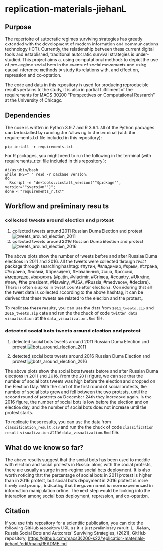 # replication-materials-jiehanL
## Purpose
The repertoire of autocratic regimes surviving strategies has greatly extended with the development of modern information and communications technology (ICT). Currently, the relationship between these current digital tools and established, traditional autocratic survival strategies is under-studied. This project aims at using computational methods to depict the use of pro-regime social bots in the events of social movements and using causal inference methods to study its relations with, and effect on, repression and co-optation. 

The code and data in this repository is used for producing reproducible results pertains to the study, it is also in partial fulfillment of the requirements for MACS 30200 "Perspectives on Computational Research" at the University of Chicago.

## Dependencies
The code is written in Python 3.9.7 and R 3.6.1. All of the Python packages can be installed by running the following in the terminal (with the requirements.txt file included in this repository):

```
pip install -r requirements.txt
```
For R packages, you might need to run the following in the terminal (with requirements_r.txt file included in this repository ):
```
#!/usr/bin/bash
while IFS=" " read -r package version; 
do 
  Rscript -e "devtools::install_version('"$package"', version='"$version"')"; 
done < "requirements_r.txt"
```

## Workflow and preliminary results

### collected tweets around election and protest 
1. collected tweets around 2011 Russian Duma Election and protest
![tweets_around_election_2011](https://user-images.githubusercontent.com/65253017/165016966-800b721c-e3e3-431e-8fb1-a439d4629026.png)
2. collected tweets around 2016 Russian Duma Election and protest
![tweets_around_election_2016](https://user-images.githubusercontent.com/65253017/165016970-26b68e88-3f59-4472-82b1-0b02db94b18d.png)

The above plots show the number of tweets before and after Russian Duma elections in 2011 and 2016. All the tweets were collected through *twint* package through searching hashtag:
#путин, #владимир, #крым, #стpaна, #Украина, #новый, #президент, #Навальный, #сша, #россия, #медведев, #заявлять
(#putin, #vladimir, #Crimea, #country, #Ukraine, #new, #the president, #Navalny, #USA, #Russia, #medvedev, #declare). 
There is often a spike in tweet counts after elections. Considering that all the tweet data is collected according to the above hashtag, it can be derived that these tweets are related to the election and the protest。

To replicate these results, you can use the data from  ```2011_tweets.zip``` and ```2016_tweets.zip``` data and run the the chuck of code ```twitter data visualization``` at the ```data_visualization.Rmd``` file. 

### detected social bots tweets around election and protest 
1. detected social bots tweets around 2011 Russian Duma Election and protest
![bots_around_election_2011](https://user-images.githubusercontent.com/65253017/165017137-72dc3c73-5033-49ca-84b6-80938350263f.png)

2. detected social bots tweets around 2016 Russian Duma Election and protest
![bots_around_election_2016](https://user-images.githubusercontent.com/65253017/165017168-c15e37c8-44b0-41b4-9098-45e3b14e277e.png)

The above plots show the social bots tweets before and after Russian Duma elections in 2011 and 2016. 
From the 2011 figure, we can see that the number of social bots tweets was high before the election and dropped on the Election Day. With the start of the first round of social protests, the number of social bots grew and fell between the two protests, until the second round of protests on December 24th they increased again. 
In the 2016 figure, the number of social bots is low before the election and on election day, and the number of social bots does not increase until the protest starts. 

To replicate these results, you can use the data from  ```classification_result.csv``` and run the the chuck of code ```classification result visualization``` at the ```data_visualization.Rmd``` file. 

## What do we know so far? 
The above results suggest that the social bots has been used to meddle with election and social protests in Russia: along with the social protests, there are usually a surge in pro-regime social bots deployment. It is also worth noticing that the percentage of social bots in 2011 protest is higher than in 2016 protest, but social bots depoyment in 2016 protest is more timely and prompt, indicating that the government is more experienced in information manipulation online. The next step would be looking into the interaction among social bots deployment, repression, and co-optation. 

## Citation
If you use this repository for a scientific publication, you can cite the following GitHub repository URL as it is just preliminary result:
L. Jiehan, Russia Social Bots and Autocrats' Surviving Strategies, (2021), GitHub repository, https://github.com/macs30200-s22/replication-materials-jiehanL/edit/main/README.md
